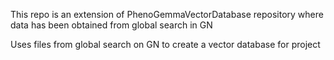 This repo is an extension of PhenoGemmaVectorDatabase repository where data has been obtained from global search in GN

Uses files from global search on GN to create a vector database for project
